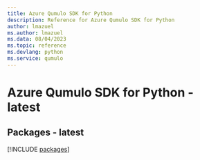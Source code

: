 ```yaml
---
title: Azure Qumulo SDK for Python
description: Reference for Azure Qumulo SDK for Python
author: lmazuel
ms.author: lmazuel
ms.data: 08/04/2023
ms.topic: reference
ms.devlang: python
ms.service: qumulo
---
```

# Azure Qumulo SDK for Python - latest
## Packages - latest
[!INCLUDE [packages](qumulo-index.md)]